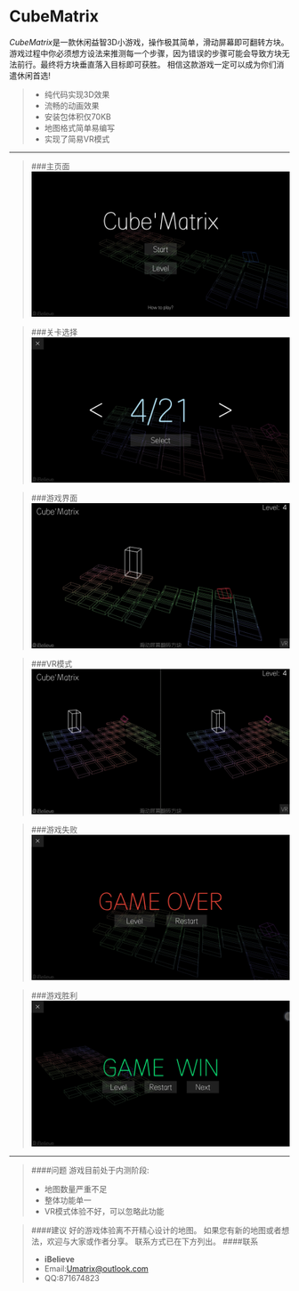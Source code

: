 # CubeMatrix

*CubeMatrix*是一款休闲益智3D小游戏，操作极其简单，滑动屏幕即可翻转方块。
游戏过程中你必须想方设法来推测每一个步骤，因为错误的步骤可能会导致方块无法前行。最终将方块垂直落入目标即可获胜。
相信这款游戏一定可以成为你们消遣休闲首选!


>- 纯代码实现3D效果
>- 流畅的动画效果
>- 安装包体积仅70KB
>- 地图格式简单易编写
>- 实现了简易VR模式

---

>###主页面
>![主页面](https://github.com/VMatrices/ImageResources/blob/master/Android/CubeMatrix/s0.jpg)

>###关卡选择
>![关卡选择](https://github.com/VMatrices/ImageResources/blob/master/Android/CubeMatrix/s1.jpg)

>###游戏界面
>![游戏界面](https://github.com/VMatrices/ImageResources/blob/master/Android/CubeMatrix/s2.jpg)

>###VR模式
>![VR模式](https://github.com/VMatrices/ImageResources/blob/master/Android/CubeMatrix/s3.jpg)

>###游戏失败
>![游戏失败](https://github.com/VMatrices/ImageResources/blob/master/Android/CubeMatrix/s4.jpg)

>###游戏胜利
>![游戏胜利](https://github.com/VMatrices/ImageResources/blob/master/Android/CubeMatrix/s5.jpg)

---

>####问题
> 游戏目前处于内测阶段:
>- 地图数量严重不足
>- 整体功能单一
>- VR模式体验不好，可以忽略此功能

>####建议
> 好的游戏体验离不开精心设计的地图。
> 如果您有新的地图或者想法，欢迎与大家或作者分享。
> 联系方式已在下方列出。
>####联系
>- **iBelieve**
>- Email:Umatrix@outlook.com
>- QQ:871674823
